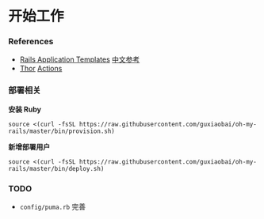 # 开始工作

### References

* [Rails Application Templates](http://guides.rubyonrails.org/rails_application_templates.html) [中文参考](http://guides.ruby-china.org/rails_application_templates.html)
* [Thor](http://whatisthor.com/) [Actions](http://www.rubydoc.info/github/wycats/thor/Thor/Actions)



### 部署相关

**安装 Ruby**

	source <(curl -fsSL https://raw.githubusercontent.com/guxiaobai/oh-my-rails/master/bin/provision.sh)

**新增部署用户**

	source <(curl -fsSL https://raw.githubusercontent.com/guxiaobai/oh-my-rails/master/bin/deploy.sh)

### TODO

* `config/puma.rb` 完善
